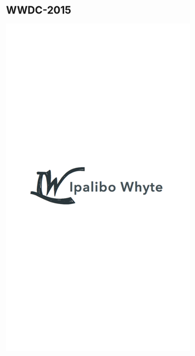 # WWDC-2015

![alt tag](https://github.com/IpaliboWhyte/WWDC-2015/blob/master/SlidingPanels/launchscreen.png)

